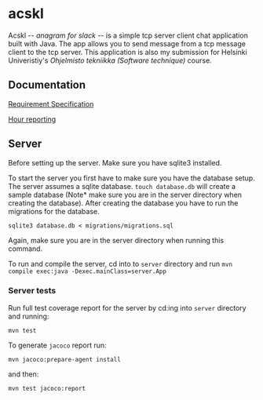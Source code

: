 # acskl

Acskl -- _anagram for slack_ -- is a simple tcp server client chat application built with Java. The app allows you to send message from a tcp message client to the tcp server. This application is also my submission for Helsinki Univeristiy's _Ohjelmisto tekniikka (Software technique)_ course. 

## Documentation

[Requirement Specification](https://github.com/nnecklace/acskl/blob/master/documents/requirement-specification.md)

[Hour reporting](https://github.com/nnecklace/acskl/blob/master/documents/hours.md)

## Server 

Before setting up the server. Make sure you have sqlite3 installed. 

To start the server you first have to make sure you have the database setup. The server assumes a sqlite database. `touch database.db` will create a sample database (Note* make sure you are in the server directory when creating the database). After creating the database you have to run the migrations for the database. 

```sqlite3 database.db < migrations/migrations.sql``` 

Again, make sure you are in the server directory when running this command.

To run and compile the server, cd into to `server` directory and run `mvn compile exec:java -Dexec.mainClass=server.App`

### Server tests

Run full test coverage report for the server by cd:ing into `server` directory and running:

```mvn test```

To generate `jacoco` report run:

```mvn jacoco:prepare-agent install```

and then:

```mvn test jacoco:report``` 